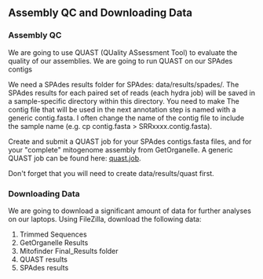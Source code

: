 ## Assembly QC and Downloading Data

### Assembly QC
We are going to use QUAST (QUality ASsessment Tool) to evaluate the quality of our assemblies. We are going to run QUAST on our SPAdes contigs

We need a SPAdes results folder for SPAdes: data/results/spades/. The SPAdes results for each paired set of reads (each hydra job) will be saved in a sample-specific directory within this directory. You need to make The contig file that will be used in the next annotation step is named with a generic contig.fasta. I often change the name of the contig file to include the sample name (e.g. cp contig.fasta > SRRxxxx.contig.fasta).

Create and submit a QUAST job for your SPAdes contigs.fasta files, and for your "complete" mitogenome assembly from GetOrganelle. A generic QUAST job can be found here: [quast.job](https://github.com/SmithsonianWorkshops/Genome_Skimming_Workshop_LAB_2024/blob/main/job_files/quast.job).

Don't forget that you will need to create data/results/quast first.

### Downloading Data
We are going to download a significant amount of data for further analyses on our laptops.  Using FileZilla, download the following data:
1.  Trimmed Sequences
2.  GetOrganelle Results
3.  Mitofinder Final_Results folder
4.  QUAST results
5.  SPAdes results